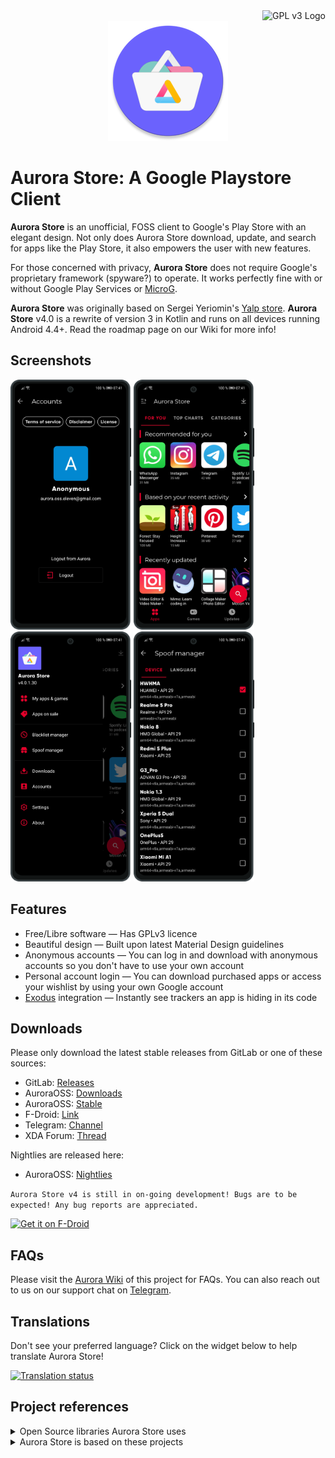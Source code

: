 <div align="right">
  <img src="https://www.gnu.org/graphics/gplv3-88x31.png" alt="GPL v3 Logo" />
</div>
<div align="center">
  <img src="app/src/main/res/mipmap-xxxhdpi/ic_launcher.png" title="AuroraStoreLogo" alt="AuroraStoreLogo" />
</div>

# Aurora Store: A Google Playstore Client

**Aurora Store** is an unofficial, FOSS client to Google's Play Store with an elegant design. Not only does Aurora Store download, update, and search for apps like the Play Store, it also empowers the user with new features.

For those concerned with privacy, **Aurora Store** does not require Google's proprietary framework (spyware?) to operate. It works perfectly fine with or without Google Play Services or [MicroG](https://microg.org/).

**Aurora Store** was originally based on Sergei Yeriomin's [Yalp store](https://github.com/yeriomin/YalpStore). **Aurora Store** v4.0 is a rewrite of version 3 in Kotlin and runs on all devices running Android 4.4+. Read the roadmap page on our Wiki for more info!

## Screenshots

<img src="screenshots/account.png" height="400">
<img src="screenshots/home.png" height="400">
<img src="screenshots/sidebar.png" height="400">
<img src="screenshots/spoof.png" height="400">

## Features

- Free/Libre software — Has GPLv3 licence
- Beautiful design — Built upon latest Material Design guidelines
- Anonymous accounts — You can log in and download with anonymous accounts so you don't have to use your own account
- Personal account login — You can download purchased apps or access your wishlist by using your own Google account
- [Exodus](https://exodus-privacy.eu.org/) integration — Instantly see trackers an app is hiding in its code

## Downloads

Please only download the latest stable releases from GitLab or one of these sources:

- GitLab: [Releases](https://gitlab.com/AuroraOSS/AuroraStore/-/releases)
- AuroraOSS: [Downloads](https://files.auroraoss.com)
- AuroraOSS: [Stable](https://files.auroraoss.com/AuroraStore/Stable/)
- F-Droid: [Link](https://f-droid.org/en/packages/com.aurora.store/)
- Telegram: [Channel](https://t.me/AuroraOfficial)
- XDA Forum: [Thread](https://forum.xda-developers.com/t/app-4-4-aurora-store-open-source-play-store-client-april-8-2021.3739733/)

Nightlies are released here:

- AuroraOSS: [Nightlies](https://files.auroraoss.com/?folder=AuroraStore/Nightly)

`Aurora Store v4 is still in on-going development! Bugs are to be expected! Any bug reports are appreciated.`

[<img src="https://f-droid.org/badge/get-it-on.png" alt="Get it on F-Droid" height="60">](https://f-droid.org/en/packages/com.aurora.store/)

## FAQs

Please visit the [Aurora Wiki](https://gitlab.com/AuroraOSS/AuroraStore/-/wikis/home) of this project for FAQs. You can also reach out to us on our support chat on [Telegram](https://t.me/AuroraSupport).

## Translations

Don't see your preferred language? Click on the widget below to help translate Aurora Store!

<a href="https://hosted.weblate.org/engage/aurora-store/">
  <img src="https://hosted.weblate.org/widgets/aurora-store/-/strings/horizontal-auto.svg" alt="Translation status" />
</a>

## Project references

<details><summary>Open Source libraries Aurora Store uses</summary>

- [RX-Java](https://github.com/ReactiveX/RxJava)
- [ButterKnife](https://github.com/JakeWharton/butterknife)
- [OkHttp3](https://square.github.io/okhttp/)
- [Glide](https://github.com/bumptech/glide)
- [Fetch2](https://github.com/tonyofrancis/Fetch)
- [GPlayApi](https://gitlab.com/AuroraOSS/gplayapi)
- [PlayStoreApi-v2](https://github.com/whyorean/playstore-api-v2) (Deprecated! Used up till v3)

</details>

<details><summary>Aurora Store is based on these projects</summary>

- [YalpStore](https://github.com/yeriomin/YalpStore)
- [AppCrawler](https://github.com/Akdeniz/google-play-crawler)
- [Raccoon](https://github.com/onyxbits/raccoon4)
- [SAI](https://github.com/Aefyr/SAI)

</details>
